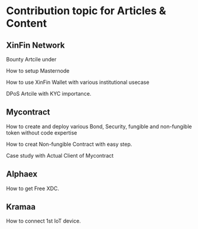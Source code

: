 # Contribution topic for Articles & Content 

## XinFin Network

Bounty Artcile under 

How to setup Masternode

How to use XinFin Wallet with various institutional usecase 

DPoS Artcile with KYC importance. 


## Mycontract

How to create and deploy various Bond, Security, fungible and non-fungible token without code expertise 

How to creat Non-fungible Contract with easy step.

Case study with Actual Client of Mycontract



## Alphaex

How to get Free XDC. 


## Kramaa 

How to connect 1st IoT device. 
